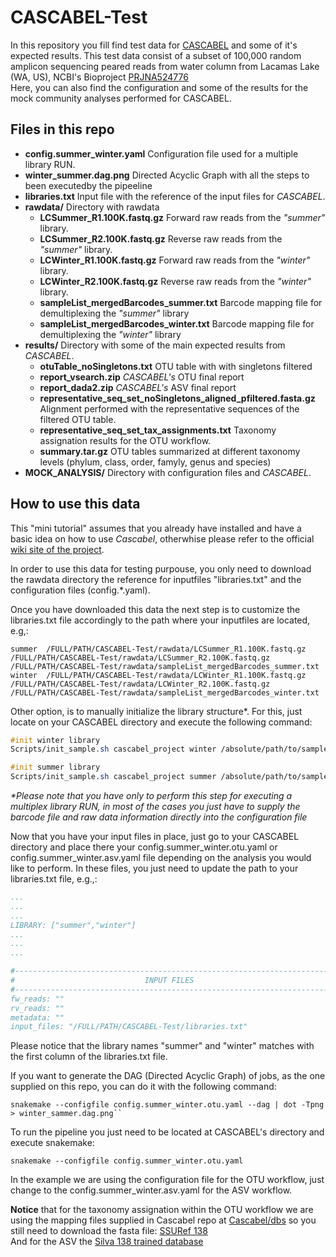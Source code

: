 # CASCABEL-Test
In this repository you fill find test data for [CASCABEL](https://github.com/AlejandroAb/CASCABEL) and some of it's expected results.
This test data consist of a subset of 100,000 random amplicon sequencing peared reads from water column from Lacamas Lake (WA, US), NCBI's Bioproject [PRJNA524776](https://www.ncbi.nlm.nih.gov/bioproject/PRJNA524776)   
Here, you can also find the configuration and some of the results for the mock community analyses performed for CASCABEL.

## Files in this repo

- **config.summer_winter.yaml** Configuration file used for a multiple library RUN. 
- **winter_summer.dag.png** Directed Acyclic Graph with all the steps to been executedby the pipeeline 
- **libraries.txt** Input file with the reference of the input files for _CASCABEL_.
- **rawdata/** Directory with rawdata
  - **LCSummer_R1.100K.fastq.gz** Forward raw reads from the *"summer"* library.
  - **LCSummer_R2.100K.fastq.gz** Reverse raw reads from the *"summer"* library.
  - **LCWinter_R1.100K.fastq.gz** Forward raw reads from the *"winter"* library.
  - **LCWinter_R2.100K.fastq.gz** Reverse raw reads from the *"winter"* library.
  - **sampleList_mergedBarcodes_summer.txt** Barcode mapping file for demultiplexing the *"summer"* library 
  - **sampleList_mergedBarcodes_winter.txt** Barcode mapping file for demultiplexing the *"winter"* library
- **results/** Directory with some of the main expected results from _CASCABEL_.
  - **otuTable_noSingletons.txt** OTU table with with singletons filtered
  - **report_vsearch.zip** _CASCABEL's_ OTU final report
  - **report_dada2.zip** _CASCABEL's_ ASV final report
  - **representative_seq_set_noSingletons_aligned_pfiltered.fasta.gz** Alignment performed with the representative sequences of the filtered OTU table.
  - **representative_seq_set_tax_assignments.txt** Taxonomy assignation results for the OTU workflow. 
  - **summary.tar.gz** OTU tables summarized at different taxonomy levels (phylum, class, order, famyly, genus and species)
- **MOCK_ANALYSIS/** Directory with configuration files and  _CASCABEL_.

  
## How to use this data

This "mini tutorial" assumes that you already have installed and have a basic idea on how to use _Cascabel_, otherwhise please refer to the official [wiki site of the project](https://github.com/AlejandroAb/CASCABEL/wiki).

In order to use this data for testing purpouse, you only need to download the rawdata directory the reference for inputfiles "libraries.txt" and the configuration files (config.*.yaml).

Once you have downloaded this data the next step is to customize the libraries.txt file accordingly to the path where your inputfiles are located, e.g,:
```
summer  /FULL/PATH/CASCABEL-Test/rawdata/LCSummer_R1.100K.fastq.gz    /FULL/PATH/CASCABEL-Test/rawdata/LCSummer_R2.100K.fastq.gz    /FULL/PATH/CASCABEL-Test/rawdata/sampleList_mergedBarcodes_summer.txt
winter  /FULL/PATH/CASCABEL-Test/rawdata/LCWinter_R1.100K.fastq.gz    /FULL/PATH/CASCABEL-Test/rawdata/LCWinter_R2.100K.fastq.gz    /FULL/PATH/CASCABEL-Test/rawdata/sampleList_mergedBarcodes_winter.txt

```

Other option, is to manually initialize the library structure*. For this, just locate on your CASCABEL directory and execute the following command:
```sass
#init winter library
Scripts/init_sample.sh cascabel_project winter /absolute/path/to/sampleList_mergedBarcodes_winter.txt /absolute/path/to/LCWinter_R1.100K.fastq.gz /absolute/path/to/LCWinter_R2.100K.fastq.gz

#init summer library
Scripts/init_sample.sh cascabel_project summer /absolute/path/to/sampleList_mergedBarcodes_summer.txt /absolute/path/to/LCSummer_R1.100K.fastq.gz /absolute/path/to/LCSummer_R2.100K.fastq.gz
```
_*Please note that you have only to perform this step for executing a multiplex library RUN, in most of the cases you just have to supply the barcode file and raw data information directly into the configuration file_

Now that you have your input files in place, just go to your CASCABEL directory and place there your config.summer_winter.otu.yaml or config.summer_winter.asv.yaml file depending on the analysis you would like to perform. In these files, you just need to update the path to your libraries.txt file, e.g.,:
```yaml
...
...
...
LIBRARY: ["summer","winter"]
...
...
...

#------------------------------------------------------------------------------#
#                             INPUT FILES                                      #
#------------------------------------------------------------------------------#
fw_reads: ""
rv_reads: ""
metadata: ""
input_files: "/FULL/PATH/CASCABEL-Test/libraries.txt"

```
Please notice that the library names "summer" and "winter" matches with the first column of the libraries.txt file.

If you want to generate the DAG (Directed Acyclic Graph) of jobs, as the one supplied on this repo, you can do it with the following command:

```
snakemake --configfile config.summer_winter.otu.yaml --dag | dot -Tpng > winter_sammer.dag.png``
```
To run the pipeline you just need to be located at CASCABEL's directory and execute snakemake:
```
snakemake --configfile config.summer_winter.otu.yaml
```

In the example we are using the configuration file for the OTU workflow, just change to the config.summer_winter.asv.yaml for the ASV workflow.

**Notice** that for the taxonomy assignation within the OTU workflow we are using the mapping files supplied in Cascabel repo at [Cascabel/dbs](https://github.com/AlejandroAb/CASCABEL/tree/master/dbs) so you still need to download the fasta file: [SSURef 138](https://ftp.arb-silva.de/release_132/Exports/SILVA_132_SSURef_Nr99_tax_silva.fasta.gz)  
And for the ASV the [Silva 138 trained database](https://zenodo.org/record/3731176#.XorhSKgzZPY)
